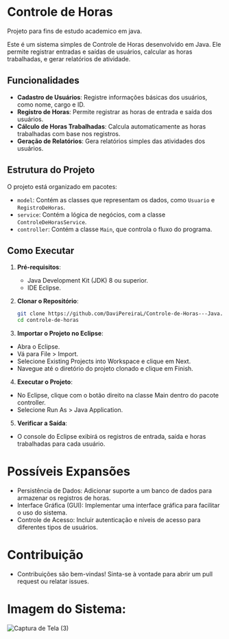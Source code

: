# Controle de Horas

Projeto para fins de estudo academico em java.

Este é um sistema simples de Controle de Horas desenvolvido em Java. Ele permite registrar entradas e saídas de usuários, calcular as horas trabalhadas, e gerar relatórios de atividade.

## Funcionalidades

- **Cadastro de Usuários**: Registre informações básicas dos usuários, como nome, cargo e ID.
- **Registro de Horas**: Permite registrar as horas de entrada e saída dos usuários.
- **Cálculo de Horas Trabalhadas**: Calcula automaticamente as horas trabalhadas com base nos registros.
- **Geração de Relatórios**: Gera relatórios simples das atividades dos usuários.

## Estrutura do Projeto

O projeto está organizado em pacotes:

- `model`: Contém as classes que representam os dados, como `Usuario` e `RegistroDeHoras`.
- `service`: Contém a lógica de negócios, com a classe `ControleDeHorasService`.
- `controller`: Contém a classe `Main`, que controla o fluxo do programa.

## Como Executar

1. **Pré-requisitos**:
   - Java Development Kit (JDK) 8 ou superior.
   - IDE Eclipse.

2. **Clonar o Repositório**:
   ```bash
   git clone https://github.com/DaviPereiraL/Controle-de-Horas---Java.git
   cd controle-de-horas
   ```

3. **Importar o Projeto no Eclipse**:
  - Abra o Eclipse.
  - Vá para File > Import.
  - Selecione Existing Projects into Workspace e clique em Next.
  - Navegue até o diretório do projeto clonado e clique em Finish.

4. **Executar o Projeto**:
 - No Eclipse, clique com o botão direito na classe Main dentro do pacote controller.
 - Selecione Run As > Java Application.

5. **Verificar a Saída**:
 - O console do Eclipse exibirá os registros de entrada, saída e horas trabalhadas para cada usuário.

# Possíveis Expansões

 - Persistência de Dados: Adicionar suporte a um banco de dados para armazenar os registros de horas.
 - Interface Gráfica (GUI): Implementar uma interface gráfica para facilitar o uso do sistema.
 - Controle de Acesso: Incluir autenticação e níveis de acesso para diferentes tipos de usuários.

# Contribuição

 - Contribuições são bem-vindas! Sinta-se à vontade para abrir um pull request ou relatar issues.

# Imagem do Sistema:
![Captura de Tela (3)](https://github.com/user-attachments/assets/844bed55-05a0-4be4-acf7-50374b86b2a3)
